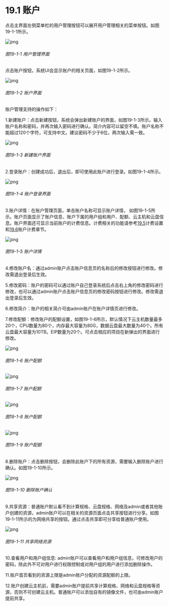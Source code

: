 # 19.1 账户

点击主界面左侧菜单栏的用户管理按钮可以展开用户管理相关的菜单按钮。如图19-1-1所示。

![png](../images/19-1-1.png "图19-1-1  用户管理界面")
###### 图19-1-1  用户管理界面

点击账户按钮，系统UI会显示账户的相关页面，如图19-1-2所示。

![png](../images/19-1-2.png "图19-1-2  账户界面")
###### 图19-1-2  账户界面

账户管理支持的操作如下：

1.新建账户：点击新建按钮，系统会弹出新建账户的界面，如图19-1-3所示。输入账户名称和密码，并再次输入密码进行确认。简介内容可以留空不填。账户名称不能超过120个字符，可支持中文。建议密码不少于6位，两次输入需一致。

![png](../images/19-1-3.png "图19-1-3  新建账户界面")
###### 图19-1-3  新建账户界面

2.登录账户：创建成功后，退出后，即可使用此账户进行登录。如图19-1-4所示。

![png](../images/19-1-4.png "图19-1-4 账户登录界面")
###### 图19-1-4 账户登录界面

3.账户详情：在账户管理页面，单击账户名称可显示账户详情， 如图19-1-5所示。账户页面显示了账户信息、账户下属的用户组和用户、配额、云主机和云盘信息。账户界面还可显示当前账户的计费信息。计费相关的功能请参考[19.5](/User-MN/billing-setting.md)计费设置和[19.6](/User-MN/billing-account.md)账户计费章节。

![png](../images/19-1-5.png "图19-1-5 账户详情")
###### 图19-1-5 账户详情

4.修改账户名：通过admin账户点击账户信息页的名称后的修改按钮进行修改。修改需退出登录后生效。

5.修改密码：账户的密码可以通过账户自己登录系统后点击右上角的修改密码进行修改，也可以通过admin账户点击账户信息页的修改密码按钮进行修改。修改需退出登录后生效。

6.修改简介：账户的相关简介可由admin账户在账户详情页进行修改。

7.修改配额：修改账户的配额设置，如图19-1-6所示，默认情况下云主机数量最多20个，CPU数量为80个，内存最大容量为80G，数据云盘最大数量为40个。所有云盘最大容量为10TB。EIP数量为20个。可点击相应的项目在新弹出的界面进行修改。

![png](../images/19-1-6.png "图19-1-6 账户配额")
###### 图19-1-6 账户配额

![png](../images/19-1-7.png "图19-1-7 账户配额")

###### 图19-1-7 账户配额

![png](../images/19-1-8.png "图19-1-8 账户配额")

###### 图19-1-8 账户配额


![png](../images/19-1-9.png "图19-1-9 账户配额")

###### 图19-1-9 账户配额


8.删除账户：点击删除按钮，会删除此账户下的所有资源，需要输入删除账户进行确认。如图19-1-10所示。

![png](../images/19-1-10.png "图19-1-10 删除账户确认")
###### 图19-1-10 删除账户确认

9.共享资源：普通账户默认看不到计算规格、云盘规格、网络及admin或者其他账户创建的资源，admin账户可以在相关的资源页面点击共享按钮进行分享。如图19-1-11所示的为网络共享的按钮。通过点击共享即可分享给普通账户使用。

![png](../images/19-1-11.png "图19-1-11 共享网络资源")
###### 图19-1-11 共享网络资源

10.查看用户和用户组信息: admin账户可以查看用户和用户组信息，可修改用户的密码，除此外不可对用户进行权限控制或对用户组的用户进行添加删除操作。

11.账户首页看到的资源上限是admin账户分配的资源配额的上限。

12.账户创建云主机前，需要admin账户提前共享计算规格、网络和云盘规格等资源，否则不可创建云主机。普通账户可以添加自有的镜像文件，也可由admin账户提前共享。


